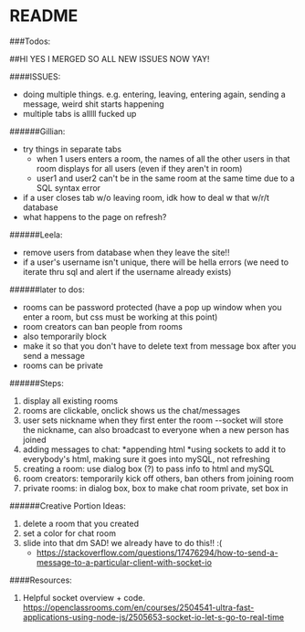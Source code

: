 # README #

###Todos:

##HI YES I MERGED SO ALL NEW ISSUES NOW YAY!

####ISSUES:
- doing multiple things. e.g. entering, leaving, entering again, sending a message, weird shit starts happening
- multiple tabs is alllll fucked up

######Gillian:
- try things in separate tabs
    - when 1 users enters a room, the names of all the other users in that room displays for all users (even if they aren't in room)
    - user1 and user2 can't be in the same room at the same time due to a SQL syntax error
- if a user closes tab w/o leaving room, idk how to deal w that w/r/t database
- what happens to the page on refresh?

######Leela:
- remove users from database when they leave the site!!
- if a user's username isn't unique, there will be hella errors (we need to iterate thru sql and alert if the username already exists)

######later to dos:
- rooms can be password protected (have a pop up window when you enter a room, but css must be working at this point)
- room creators can ban people from rooms
- also temporarily block
- make it so that you don't have to delete text from message box after you send a message
- rooms can be private

######Steps:
1. display all existing rooms
2. rooms are clickable, onclick shows us the chat/messages
3. user sets nickname when they first enter the room --socket will store the nickname, can also broadcast to everyone when a new person has joined
4. adding messages to chat:
    *appending html
    *using sockets to add it to everybody's html, making sure it goes into mySQL, not refreshing
5. creating a room: use dialog box (?) to pass info to html and mySQL
6. room creators: temporarily kick off others, ban others from joining room
7. private rooms: in dialog box, box to make chat room private, set box in

######Creative Portion Ideas:
1. delete a room that you created
2. set a color for chat room
3. slide into that dm SAD! we already have to do this!! :( 
    * https://stackoverflow.com/questions/17476294/how-to-send-a-message-to-a-particular-client-with-socket-io 

####Resources:
  1. Helpful socket overview + code. https://openclassrooms.com/en/courses/2504541-ultra-fast-applications-using-node-js/2505653-socket-io-let-s-go-to-real-time 

  


